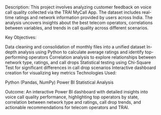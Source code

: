 Description:
This project involves analyzing customer feedback on voice call quality collected via the TRAI MyCall App. 
The dataset includes real-time ratings and network information provided by users across India. 
The analysis uncovers insights about the best telecom operators, correlations between variables, and trends in call quality across different scenarios.

Key Objectives:

Data cleaning and consolidation of monthly files into a unified dataset
In-depth analysis using Python to calculate average ratings and identify top-performing operators
Correlation analysis to explore relationships between network type, ratings, and call drops
Statistical testing using Chi-Square Test for significant differences in call drop scenarios
Interactive dashboard creation for visualizing key metrics
Technologies Used:

Python (Pandas, NumPy)
Power BI
Statistical Analysis

Outcome:
An interactive Power BI dashboard with detailed insights into voice call quality performance, highlighting top operators by state, 
correlation between network type and ratings, call drop trends, and actionable recommendations for telecom operators and TRAI.

